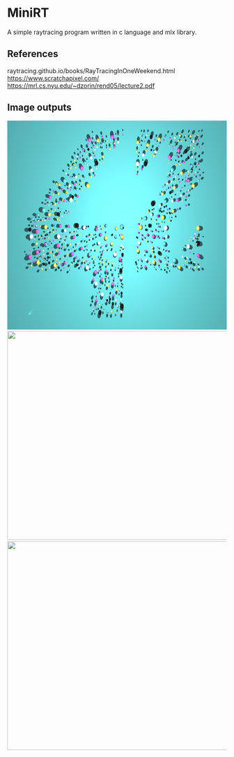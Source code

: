 # MiniRT

A simple raytracing program written in c language and mlx library.

## References

raytracing.github.io/books/RayTracingInOneWeekend.html  
https://www.scratchapixel.com/  
https://mrl.cs.nyu.edu/~dzorin/rend05/lecture2.pdf

## Image outputs
<img src="https://github.com/SkyHearts/MiniRT/blob/master/images/42_logo.png" width="640" height="480">
<img src="https://github.com/SkyHearts/MiniRT/blob/master/images/Scen1.png" width="640" height="480">
<img src="https://github.com/SkyHearts/MiniRT/blob/master/images/Scen2.png" width="640" height="480">
